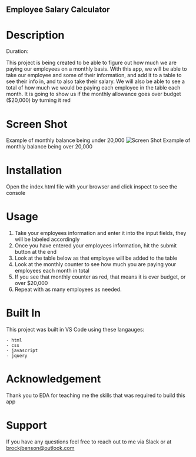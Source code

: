 ## Employee Salary Calculator

# Description

Duration:

This project is being created to be able to figure out how much we are paying our employees on a monthly basis.
With this app, we will be able to take our employee and some of their information, and add it to a table to see their info in, and to also take their salary.
We will also be able to see a total of how much we would be paying each employee in the table each month. It is going to show us if the monthly allowance goes over budget ($20,000) by turning it red

# Screen Shot

Example of monthly balance being under 20,000 ![Screen Shot](/weekend-jquery-salary-calculator/monthly-green.png)
Example of monthly balance being over 20,000 

# Installation

Open the index.html file with your browser and click inspect to see the console

# Usage

1. Take your employees information and enter it into the input fields, they will be labeled accordingly
2. Once you have entered your employees information, hit the submit button at the end
3. Look at the table below as that employee will be added to the table
4. Look at the monthly counter to see how much you are paying your employees each month in total
5. If you see that monthly counter as red, that means it is over budget, or over $20,000
6. Repeat with as many employees as needed.

# Built In

This project was built in VS Code using these langauges:

    - html
    - css
    - javascript
    - jquery

# Acknowledgement

Thank you to EDA for teaching me the skills that was required to build this app

# Support

If you have any questions feel free to reach out to me via Slack or at brockjbenson@outlook.com

[monthly-green.png]: monthly-green.png
